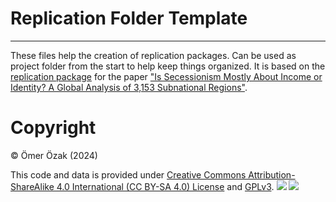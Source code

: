 # Replication Folder Template
---

These files help the creation of replication packages. Can be used as project folder from the start to help keep things organized. It is based on the [replication package](https://10.0.20.161/zenodo.14048457) for the paper ["Is Secessionism Mostly About Income or Identity? A Global Analysis of 3,153 Subnational Regions"]().

# Copyright 

&copy; Ömer Özak (2024)

This code and data is provided under [Creative Commons Attribution-ShareAlike 4.0 International (CC BY-SA 4.0) License](https://creativecommons.org/licenses/by-sa/4.0/) and [GPLv3](https://www.gnu.org/licenses/gpl-3.0.html).
![](http://mirrors.creativecommons.org/presskit/buttons/88x31/svg/by-sa.svg) ![](https://www.gnu.org/graphics/gplv3-127x51.png)
